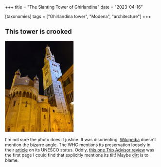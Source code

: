 +++
title = "The Slanting Tower of Ghirlandina"
date = "2023-04-16"

[taxonomies]
tags = ["Ghirlandina tower", "Modena", "architecture"]
+++

## This tower is crooked

<img height = "300px" src="/self/crooked-Ghirlandina-tower.jpg" />

I'm not sure the photo does it justice.
It was disorienting.
[Wikipedia](https://en.wikipedia.org/wiki/Torre_della_Ghirlandina) doesn't mention the bizarre angle. 
The WHC mentions its preservation loosely in their [article](https://whc.unesco.org/en/list/827) on its UNESCO status.
Oddly, [this one Trip Advisor review](https://www.tripadvisor.com/ShowUserReviews-g187803-d2394402-r576854173-Ghirlandina-Modena_Province_of_Modena_Emilia_Romagna.html) was the first page I could find that explicitly mentions its tilt!
Maybe [dirt](https://www.researchgate.net/publication/276461120_Identification_Technique_for_Soil-Structure_Analysis_of_the_Ghirlandina_Tower) is to blame.

